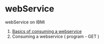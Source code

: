 # webService
webService on IBMi


1.  [Basics of consuming a webservice](./basics.md)
2.  Consuming a webservice ( program - GET )
